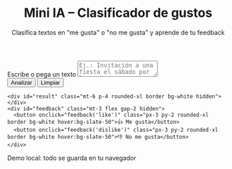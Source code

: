 <!DOCTYPE html>
<html lang="es">
<head>
  <meta charset="UTF-8" />
  <meta name="viewport" content="width=device-width, initial-scale=1.0" />
  <title>Mini IA – Clasificador de gustos</title>
  <script src="https://cdn.tailwindcss.com"></script>
</head>
<body class="bg-slate-50 min-h-screen flex flex-col">
  <header class="bg-white shadow p-4 text-center">
    <h1 class="text-xl font-bold">Mini IA – Clasificador de gustos</h1>
    <p class="text-sm text-slate-500">Clasifica textos en "me gusta" o "no me gusta" y aprende de tu feedback</p>
  </header>

  <main class="flex-1 container mx-auto p-4 max-w-2xl">
    <label class="block text-sm font-medium text-slate-700">Escribe o pega un texto</label>
    <textarea id="inputText" class="mt-2 w-full h-40 p-3 rounded-xl border focus:outline-none focus:ring-2 focus:ring-indigo-500/50" placeholder="Ej.: Invitación a una fiesta el sábado por la noche"></textarea>
    <div class="mt-3 flex gap-2">
      <button onclick="predict()" class="px-4 py-2 rounded-xl bg-indigo-600 text-white shadow">Analizar</button>
      <button onclick="clearText()" class="px-4 py-2 rounded-xl border bg-white hover:bg-slate-50">Limpiar</button>
    </div>

    <div id="result" class="mt-6 p-4 rounded-xl border bg-white hidden"></div>
    <div id="feedback" class="mt-3 flex gap-2 hidden">
      <button onclick="feedback('like')" class="px-3 py-2 rounded-xl border bg-white hover:bg-slate-50">👍 Me gusta</button>
      <button onclick="feedback('dislike')" class="px-3 py-2 rounded-xl border bg-white hover:bg-slate-50">👎 No me gusta</button>
    </div>
  </main>

  <footer class="text-center text-xs text-slate-500 p-4">Demo local: todo se guarda en tu navegador</footer>

  <script>
    const STORAGE_KEY = "mini-ia-model-v1";
    const seedWeights = { fiesta: 2, invitación: 2, gatitos: 2, perritos: 2, factura: -2, trabajo: -1, examen: -1.5 };

    function tokenize(text) {
      return text.toLowerCase().normalize("NFKD").replace(/[^a-z0-9áéíóúñü\s]/gi, " ").split(/\s+/).filter(Boolean);
    }

    function loadModel() {
      try { return { ...seedWeights, ...JSON.parse(localStorage.getItem(STORAGE_KEY)) }; } catch { return { ...seedWeights }; }
    }

    function saveModel(model) { localStorage.setItem(STORAGE_KEY, JSON.stringify(model)); }

    function scoreText(model, text) {
      const tokens = tokenize(text);
      let score = 0;
      tokens.forEach(t => { score += model[t] ?? 0 });
      const norm = tokens.length ? score / Math.sqrt(tokens.length) : 0;
      const prob = 1 / (1 + Math.exp(-norm));
      return { prob };
    }

    let model = loadModel();

    function predict() {
      const text = document.getElementById("inputText").value;
      if (!text.trim()) return;
      const { prob } = scoreText(model, text);
      const res = document.getElementById("result");
      res.innerHTML = `<strong>${prob >= 0.5 ? 'Me gusta' : 'No me gusta'}</strong><br>Confianza ${(prob*100).toFixed(1)}%`;
      res.classList.remove("hidden");
      document.getElementById("feedback").classList.remove("hidden");
    }

    function feedback(label) {
      const text = document.getElementById("inputText").value;
      if (!text.trim()) return;
      const tokens = tokenize(text);
      const delta = label === "like" ? 1 : -1;
      tokens.forEach(t => { model[t] = (model[t] ?? 0) + 0.6 * delta; });
      saveModel(model);
      predict();
    }

    function clearText() {
      document.getElementById("inputText").value = "";
      document.getElementById("result").classList.add("hidden");
      document.getElementById("feedback").classList.add("hidden");
    }
  </script>
</body>
</html>
